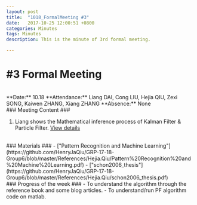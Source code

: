 ```yaml
---
layout: post
title:  "1018_FormalMeeting #3"
date:   2017-10-25 12:00:51 +0800
categories: Minutes
tags: Minutes
description: This is the minute of 3rd formal meeting.

---
```


# #3 Formal Meeting #
<br>
**Date:** 10.18      
**Attendance:** Liang DAI, Cong LIU, Hejia QIU, Zexi SONG, Kaiwen ZHANG, Xiang ZHANG  
**Absence:** None

<br>
### Meeting Content ###

1. Liang shows the Mathematical inference process of Kalman Filter & Particle Filter.
[View details](https://github.com/HenryJaQiu/GRP-17-18-Group6/blob/master/References/Hejia.Qiu/kalmanfilter.pdf)

<br>
### Materials ###
- ["Pattern Recognition and Machine Learning"](https://github.com/HenryJaQiu/GRP-17-18-Group6/blob/master/References/Hejia.Qiu/Pattern%20Recognition%20and%20Machine%20Learning.pdf)
- ["schon2006_thesis"](https://github.com/HenryJaQiu/GRP-17-18-Group6/blob/master/References/Hejia.Qiu/schon2006_thesis.pdf)

<br>
### Progress of the week ###
- To understand the algorithm through the reference book and some blog articles.
- To understand/run PF algorithm code on matlab.  

